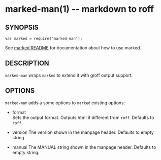 marked-man(1) -- markdown to roff
=================================

SYNOPSIS
--------

```
var marked = require('marked-man');
```

See [marked README](https://github.com/chjj/marked) for documentation
about how to use marked.


DESCRIPTION
-----------

`marked-man` wraps `marked` to extend it with groff output support.


OPTIONS
-------

`marked-man` adds a some options to `marked` existing options:

* format  
  Sets the output format. Outputs html if different from `roff`.
  Defaults to `roff`.

* version
  The version shown in the manpage header.
  Defaults to empty string.

* manual
  The MANUAL string shown in the manpage header.
  Defaults to empty string.
